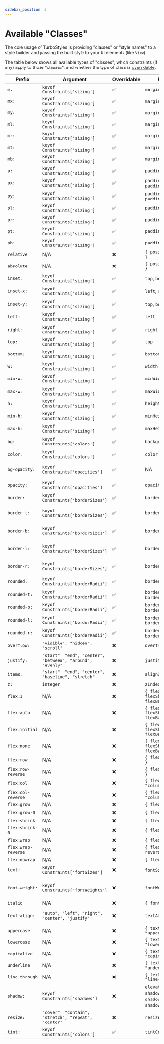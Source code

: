 ```yaml
---
sidebar_position: 3
---
```


# Available "Classes"

The core usage of TurboStyles is providing "classes" or "style names" to a style builder and passing the built style to your UI elements (like `View`).  

The table below shows all available types of "classes", which constraints (if any) apply to those "classes", and whether the type of class is [overridable](./overrides.md).

| Prefix | Argument | Overridable | Properties Set | Example |
| --- | --- | --- | --- | --- |
| `m:` | `keyof Constraints['sizing']` | ✅ | `margin` | `m:0`, `m:[32]` |
| `mx:` | `keyof Constraints['sizing']` | ✅ | `marginLeft`, `marginRight` | `mx:0`, `mx:[32]` |
| `my:` | `keyof Constraints['sizing']` | ✅ | `marginTop`, `marginBottom` | `my:0`, `my:[32]` |
| `ml:` | `keyof Constraints['sizing']` | ✅ | `marginLeft` | `ml:0`, `ml:[32]` |
| `mr:` | `keyof Constraints['sizing']` | ✅ | `marginRight` | `mr:0`, `mr:[32]` |
| `mt:` | `keyof Constraints['sizing']` | ✅ | `marginTop` | `mt:0`, `mt:[32]` |
| `mb:` | `keyof Constraints['sizing']` | ✅ | `marginBottom` | `mb:0`, `mb:[32]` |
| `p:` | `keyof Constraints['sizing']` | ✅ | `padding` | `p:0`, `p:[32]` |
| `px:` | `keyof Constraints['sizing']` | ✅ | `paddingLeft`, `paddingRight` | `px:0`, `px:[32]` |
| `py:` | `keyof Constraints['sizing']` | ✅ | `paddingTop`, `paddingBottom` | `py:0`, `py:[32]` |
| `pl:` | `keyof Constraints['sizing']` | ✅ | `paddingLeft` | `pl:0`, `pl:[32]` |
| `pr:` | `keyof Constraints['sizing']` | ✅ | `paddingRight` | `pr:0`, `pr:[32]` |
| `pt:` | `keyof Constraints['sizing']` | ✅ | `paddingTop` | `pt:0`, `pt:[32]` |
| `pb:` | `keyof Constraints['sizing']` | ✅ | `paddingBottom` | `pb:0`, `pb:[32]` |
| `relative` | N/A | ❌ | `{ position: "relative" }` | `relative` |
| `absolute` | N/A | ❌ | `{ position: "absolute" }` | `absolute` |
| `inset:` | `keyof Constraints['sizing']` | ✅ | `top`, `bottom`, `left`, `right` | `inset:0`, `inset:[32]` |
| `inset-x:` | `keyof Constraints['sizing']` | ✅ | `left`, `right` | `inset-x:0`, `inset-x:[32]` |
| `inset-y:` | `keyof Constraints['sizing']` | ✅ | `top`, `bottom` | `inset-y:0`, `inset-y:[32]` |
| `left:` | `keyof Constraints['sizing']` | ✅ | `left` | `left:0`, `left:[32]` |
| `right:` | `keyof Constraints['sizing']` | ✅ | `right` | `right:0`, `right:[32]` |
| `top:` | `keyof Constraints['sizing']` | ✅ | `top` | `top:0`, `top:[32]` |
| `bottom:` | `keyof Constraints['sizing']` | ✅ | `bottom` | `bottom:0`, `bottom:[32]` |
| `w:` | `keyof Constraints['sizing']` | ✅ | `width` | `w:0`, `w:[32]` |
| `min-w:` | `keyof Constraints['sizing']` | ✅ | `minWidth` | `min-w:0`, `min-w:[32]` |
| `max-w:` | `keyof Constraints['sizing']` | ✅ | `maxWidth` | `max-w:0`, `max-w:[32]` |
| `h:` | `keyof Constraints['sizing']` | ✅ | `height` | `h:0`, `h:[32]` |
| `min-h:` | `keyof Constraints['sizing']` | ✅ | `minHeight` | `min-h:0`, `min-h:[32]` |
| `max-h:` | `keyof Constraints['sizing']` | ✅ | `maxHeight` | `max-h:0`, `max-h:[32]` |
| `bg:` | `keyof Constraints['colors']` | ✅ | `backgroundColor` | `bg:red-300`, `bg:[#ff00ff]` |
| `color:` | `keyof Constraints['colors']` | ✅ | `color` | `color:red-300`, `color:[#ff00ff]` |
| `bg-opacity:` | `keyof Constraints['opacities']` | ✅ | NA | `bg-opacity:50`, `bg-opacity:[0.32]` |
| `opacity:` | `keyof Constraints['opacities']` | ✅ | `opacity` | `opacity:50`, `opacity:[0.32]` |
| `border:` | `keyof Constraints['borderSizes']` | ✅ | `borderWidth` | `border:hairline`, `border:[3]` |
| `border-t:` | `keyof Constraints['borderSizes']` | ✅ | `borderTopWidth` | `border-t:hairline`, `border-t:[3]` |
| `border-b:` | `keyof Constraints['borderSizes']` | ✅ | `borderBottomWidth` | `border-b:hairline`, `border-b:[3]` |
| `border-l:` | `keyof Constraints['borderSizes']` | ✅ | `borderLeftWidth` | `border-l:hairline`, `border-l:[3]` |
| `border-r:` | `keyof Constraints['borderSizes']` | ✅ | `borderRightWidth` | `border-r:hairline`, `border-r:[3]` |
| `rounded:` | `keyof Constraints['borderRadii']` | ✅ | `borderRadius` | `rounded:lg`, `rounded:[3]` |
| `rounded-t:` | `keyof Constraints['borderRadii']` | ✅ | `borderTopLeftRadius`, `borderTopRightRadius` | `rounded-t:lg`, `rounded-t:[3]` |
| `rounded-b:` | `keyof Constraints['borderRadii']` | ✅ | `borderBottomLeftRadius`, `borderBottomRightRadius` | `rounded-b:lg`, `rounded-b:[3]` |
| `rounded-l:` | `keyof Constraints['borderRadii']` | ✅ | `borderBottomLeftRadius`, `borderTopLeftRadius` | `rounded-l:lg`, `rounded-l:[3]` |
| `rounded-r:` | `keyof Constraints['borderRadii']` | ✅ | `borderBottomRightRadius`, `borderTopRightRadius` | `rounded-r:lg`, `rounded-r:[3]` |
| `overflow:` | `"visible", "hidden", "scroll"` | ❌ | `overflow` | `overflow:hidden`, `overflow:scroll` |
| `justify:` | `"start", "end", "center", "between", "around", "evenly"` | ❌ | `justifyContent` | `justify:center` |
| `items:` | `"start", "end", "center", "baseline", "stretch"` | ❌ | `alignItems` | `items:center` |
| `z:` | `integer` | ❌ | `zIndex` | `z:0`, `z:10` |
| `flex:1` | N/A | ❌ | `{ flexGrow: 1, flexShrink: 1, flexBasis: "0%" }` | `flex:1` |
| `flex:auto` | N/A | ❌ | `{ flexGrow: 1, flexShrink: 1, flexBasis: "auto" }` | `flex:auto` |
| `flex:initial` | N/A | ❌ | `{ flexGrow: 0, flexShrink: 1, flexBasis: "auto" }` | `flex:initial` |
| `flex:none` | N/A | ❌ | `{ flexGrow: 0, flexShrink: 0, flexBasis: "auto" }` | `flex:none` |
| `flex:row` | N/A | ❌ | `{ flexDirection: "row" }` | `flex:row` |
| `flex:row-reverse` | N/A | ❌ | `{ flexDirection: "row" }` | `flex:row-reverse` |
| `flex:col` | N/A | ❌ | `{ flexDirection: "column" }` | `flex:col` |
| `flex:col-reverse` | N/A | ❌ | `{ flexDirection: "column-reverse" }` | `flex:col-reverse` |
| `flex:grow` | N/A | ❌ | `{ flexGrow: 1 }` | `flex:grow` |
| `flex:grow-0` | N/A | ❌ | `{ flexGrow: 0 }` | `flex:grow-0` |
| `flex:shrink` | N/A | ❌ | `{ flexShrink: 1 }` | `flex:shrink` |
| `flex:shrink-0` | N/A | ❌ | `{ flexShrink: 0 }` | `flex:shrink-0` |
| `flex:wrap` | N/A | ❌ | `{ flexWrap: "wrap" }` | `flex:wrap` |
| `flex:wrap-reverse` | N/A | ❌ | `{ flexWrap: "wrap-reverse" }` | `flex:wrap-reverse` |
| `flex:nowrap` | N/A | ❌ | `{ flexWrap: "nowrap" }` | `flex:nowrap` |
| `text:` | `keyof Constraints['fontSizes']` | ❌ | `fontSize`, `lineHeight` | `text:sm`, `text:3xl` |
| `font-weight:` | `keyof Constraints['fontWeights']` | ❌ | `fontWeight` | `font-weight:normal`, `font-weight:extrabold` |
| `italic` | N/A | ❌ | `{ fontStyle: "italic" }` | `italic` |
| `text-align:` | `"auto", "left", "right", "center", "justify"` | ❌ | `textAlign` | `text-align:center`, `text-align:left` |
| `uppercase` | N/A | ❌ | `{ textTransform: "uppercase" }` | `uppercase` |
| `lowercase` | N/A | ❌ | `{ textTransform: "lowercase" }` | `lowercase` |
| `capitalize` | N/A | ❌ | `{ textTransform: "capitalize" }` | `capitalize` |
| `underline` | N/A | ❌ | `{ textDecorationLine: "underline" }` | `underline` |
| `line-through` | N/A | ❌ | `{ textDecorationLine: "line-through" }` | `line-through` |
| `shadow:` | `keyof Constraints['shadows']` | ❌ | `elevation` on Android; `shadowOffset`, `shadowRadius`, `shadowOpacity` on iOS | `shadow:sm`, `shadow:lg` |
| `resize:` | `"cover", "contain", "stretch", "repeat", "center"` | ❌ | `resizeMode` | `resize:cover`, `resize:contain` |
| `tint:` | `keyof Constraints['colors']` | ✅ | `tintColor` | `tint:red-300`, `tint:[#ff00ff]` |
